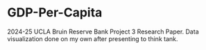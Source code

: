 # GDP-Per-Capita
2024-25 UCLA Bruin Reserve Bank Project 3 Research Paper. Data visualization done on my own after presenting to think tank.
